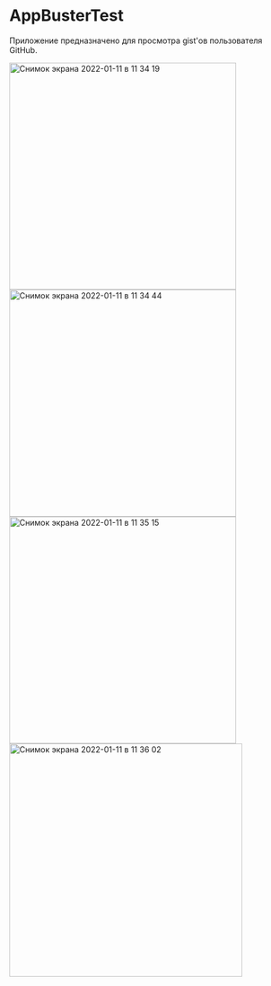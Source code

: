 # AppBusterTest
Приложение предназначено для просмотра gist'ов пользователя GitHub.


<img width="404" alt="Снимок экрана 2022-01-11 в 11 34 19" src="https://user-images.githubusercontent.com/80914789/148912321-7a951af2-df96-4be0-b289-3ffaf582f23c.png">
<img width="404" alt="Снимок экрана 2022-01-11 в 11 34 44" src="https://user-images.githubusercontent.com/80914789/148912443-b26d3c6d-961c-4043-b853-71c398800910.png">
<img width="404" alt="Снимок экрана 2022-01-11 в 11 35 15" src="https://user-images.githubusercontent.com/80914789/148912455-8e33c613-6e26-4ee8-b7c4-638a15514173.png">
<img width="415" alt="Снимок экрана 2022-01-11 в 11 36 02" src="https://user-images.githubusercontent.com/80914789/148912467-0a823e2e-745d-4bf4-87ef-85853d5acb09.png">
